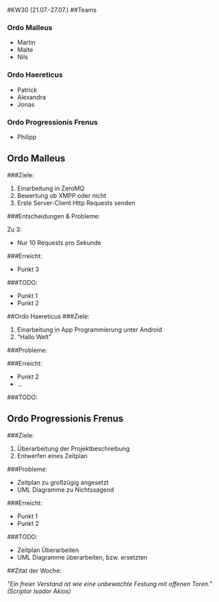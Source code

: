 #KW30 (21.07.-27.07.)
##Teams
### Ordo Malleus
* Martin 
* Malte 
* Nils

### Ordo Haereticus
* Patrick
* Alexandra
* Jonas

### Ordo Progressionis Frenus
* Philipp

## Ordo Malleus
###Ziele:
 1. Einarbeitung in ZeroMQ
 2. Bewertung ob XMPP oder nicht
 3. Erste Server-Client Http Requests senden

###Entscheidungen & Probleme:

Zu 3: 
 * Nur 10 Requests pro Sekunde


###Erreicht:
* Punkt 3

###TODO:
* Punkt 1
* Punkt 2

##Ordo Haereticus
###Ziele:
 1. Einarbeitung in App Programmierung unter Android
 2. "Hallo Welt"

###Probleme:

###Erreicht:
* Punkt 2 
 * ...

###TODO:


## Ordo Progressionis Frenus
###Ziele:
 1. Überarbeitung der Projektbeschreibung
 2. Entwerfen eines Zeitplan

###Probleme:
* Zeitplan zu großzügig angesetzt
* UML Diagramme zu Nichtssagend

###Erreicht:
* Punkt 1
* Punkt 2

###TODO:
* Zeitplan Überarbeiten
* UML Diagramme überarbeiten, bzw. ersetzten

##Zitat der Woche:

_"Ein freier Verstand ist wie eine unbewachte Festung mit offenen Toren." (Scriptor Isador Akios)_

